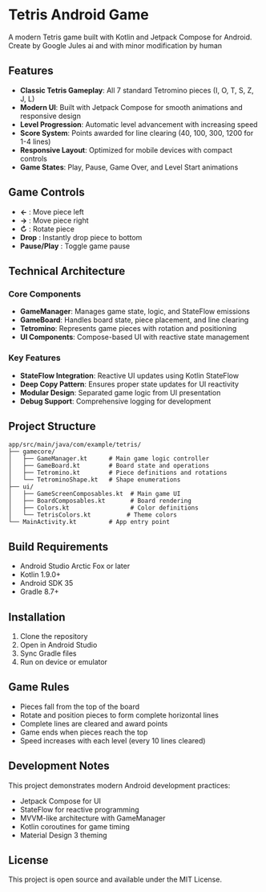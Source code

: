 # Tetris Android Game

A modern Tetris game built with Kotlin and Jetpack Compose for Android. Create by Google Jules ai and with minor modification by human

## Features

- **Classic Tetris Gameplay**: All 7 standard Tetromino pieces (I, O, T, S, Z, J, L)
- **Modern UI**: Built with Jetpack Compose for smooth animations and responsive design
- **Level Progression**: Automatic level advancement with increasing speed
- **Score System**: Points awarded for line clearing (40, 100, 300, 1200 for 1-4 lines)
- **Responsive Layout**: Optimized for mobile devices with compact controls
- **Game States**: Play, Pause, Game Over, and Level Start animations

## Game Controls

- **←** : Move piece left
- **→** : Move piece right  
- **↻** : Rotate piece
- **Drop** : Instantly drop piece to bottom
- **Pause/Play** : Toggle game pause

## Technical Architecture

### Core Components

- **GameManager**: Manages game state, logic, and StateFlow emissions
- **GameBoard**: Handles board state, piece placement, and line clearing
- **Tetromino**: Represents game pieces with rotation and positioning
- **UI Components**: Compose-based UI with reactive state management

### Key Features

- **StateFlow Integration**: Reactive UI updates using Kotlin StateFlow
- **Deep Copy Pattern**: Ensures proper state updates for UI reactivity
- **Modular Design**: Separated game logic from UI presentation
- **Debug Support**: Comprehensive logging for development

## Project Structure

```
app/src/main/java/com/example/tetris/
├── gamecore/
│   ├── GameManager.kt      # Main game logic controller
│   ├── GameBoard.kt        # Board state and operations
│   ├── Tetromino.kt        # Piece definitions and rotations
│   └── TetrominoShape.kt   # Shape enumerations
├── ui/
│   ├── GameScreenComposables.kt  # Main game UI
│   ├── BoardComposables.kt       # Board rendering
│   ├── Colors.kt                 # Color definitions
│   └── TetrisColors.kt          # Theme colors
└── MainActivity.kt         # App entry point
```

## Build Requirements

- Android Studio Arctic Fox or later
- Kotlin 1.9.0+
- Android SDK 35
- Gradle 8.7+

## Installation

1. Clone the repository
2. Open in Android Studio
3. Sync Gradle files
4. Run on device or emulator

## Game Rules

- Pieces fall from the top of the board
- Rotate and position pieces to form complete horizontal lines
- Complete lines are cleared and award points
- Game ends when pieces reach the top
- Speed increases with each level (every 10 lines cleared)

## Development Notes

This project demonstrates modern Android development practices:
- Jetpack Compose for UI
- StateFlow for reactive programming
- MVVM-like architecture with GameManager
- Kotlin coroutines for game timing
- Material Design 3 theming

## License

This project is open source and available under the MIT License.

